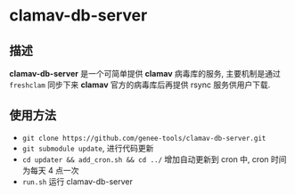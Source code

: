# clamav-db-server

## 描述

**clamav-db-server** 是一个可简单提供 **clamav** 病毒库的服务, 主要机制是通过 `freshclam` 同步下来 **clamav** 官方的病毒库后再提供 rsync 服务供用户下载.

## 使用方法

* `git clone https://github.com/genee-tools/clamav-db-server.git`
* `git submodule update`, 进行代码更新
* `cd updater && add_cron.sh && cd ../` 增加自动更新到 cron 中, cron 时间为每天 4 点一次
* `run.sh` 运行 clamav-db-server
